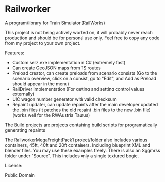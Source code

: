 Railworker
===

A program/library for Train Simulator (RailWorks)

This project is not being actively worked on, it will probably never reach production and should be for personal use only. Feel free to copy any code from my project to your own project.

Features:
- Custom serz.exe implementation in C# (extremely fast)
- Can create GeoJSON maps from TS routes
- Preload creator, can create preloads from scenario consists (Go to the scenario overview, click on a consist, go to "Edit", and Add as Preload should appear in the menu)
- RailDriver implementation (For getting and setting control values externally)
- UIC wagon number generator with valid checksum
- Repaint updater, can update repaints after the main developer updated the .bin files (it patches the old repaint .bin files to the new .bin file) (works well for the RWAustria Taurus)

The Build<xyz> projects are projects containing build scripts for programatically generating repaints

The RailworkerMegaFreightPack1 project/folder also includes various containers, 45ft, 40ft and 20ft containers. Including blueprint XML and blender files. You may use these examples freely. There is also an Sggmrss folder under "Source". This includes only a single textured bogie.

License:

Public Domain

